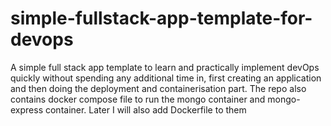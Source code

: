 # simple-fullstack-app-template-for-devops
A simple full stack app template to learn and practically implement devOps quickly without spending any additional time in, first creating an application and then doing the deployment and containerisation part. The repo also contains docker compose file to run the mongo container and mongo-express container. Later I will also add Dockerfile to them
